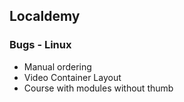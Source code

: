 ## Localdemy

### Bugs - Linux

- Manual ordering
- Video Container Layout
- Course with modules without thumb
